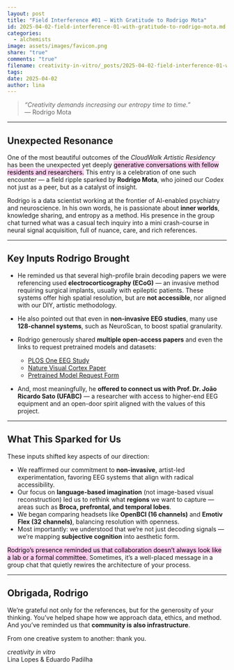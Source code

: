 ```yaml
---
layout: post
title: "Field Interference #01 – With Gratitude to Rodrigo Mota"
id: 2025-04-02-field-interference-01-with-gratitude-to-rodrigo-mota.md
categories:
  - alchemists
image: assets/images/favicon.png
share: "true"
comments: "true"
filename: creativity-in-vitro/_posts/2025-04-02-field-interference-01-with-gratitude-to-rodrigo-mota.md
tags: 
date: 2025-04-02
author: lina
---
```


> *“Creativity demands increasing our entropy time to time.”*  
> — Rodrigo Mota

---

## Unexpected Resonance

One of the most beautiful outcomes of the *CloudWalk Artistic Residency* has been the unexpected yet deeply <mark style="background: #FFB8EBA6;">generative conversations with fellow residents and researchers.</mark> This entry is a celebration of one such encounter — a field ripple sparked by **Rodrigo Mota**, who joined our Codex not just as a peer, but as a catalyst of insight.

Rodrigo is a data scientist working at the frontier of AI-enabled psychiatry and neuroscience. In his own words, he is passionate about **inner worlds**, knowledge sharing, and entropy as a method. His presence in the group chat turned what was a casual tech inquiry into a mini crash-course in neural signal acquisition, full of nuance, care, and rich references.

---

## Key Inputs Rodrigo Brought

- He reminded us that several high-profile brain decoding papers we were referencing used **electrocorticography (ECoG)** — an invasive method requiring surgical implants, usually with epileptic patients. These systems offer high spatial resolution, but are **not accessible**, nor aligned with our DIY, artistic methodology.

- He also pointed out that even in **non-invasive EEG studies**, many use **128-channel systems**, such as NeuroScan, to boost spatial granularity.

- Rodrigo generously shared **multiple open-access papers** and even the links to request pretrained models and datasets:
  - [PLOS One EEG Study](https://journals.plos.org/plosone/article?id=10.1371/journal.pone.0274847)
  - [Nature Visual Cortex Paper](https://www.nature.com/articles/s41598-024-66228-1)
  - [Pretrained Model Request Form](https://docs.google.com/forms/d/e/1FAIpQLScg6JQxt9iXq2T0_N878yt1IFGpX4smRU5FcJt2cwsPTZn3Yg/viewform)

- And, most meaningfully, he **offered to connect us with Prof. Dr. João Ricardo Sato (UFABC)** — a researcher with access to higher-end EEG equipment and an open-door spirit aligned with the values of this project.

---

## What This Sparked for Us

These inputs shifted key aspects of our direction:

- We reaffirmed our commitment to **non-invasive**, artist-led experimentation, favoring EEG systems that align with radical accessibility.
- Our focus on **language-based imagination** (not image-based visual reconstruction) led us to rethink what **regions** we want to capture — areas such as **Broca, prefrontal, and temporal lobes**.
- We began comparing headsets like **OpenBCI (16 channels)** and **Emotiv Flex (32 channels)**, balancing resolution with openness.
- Most importantly: we understood that we’re not just decoding signals — we’re mapping **subjective cognition** into aesthetic form.

<mark style="background: #FFB8EBA6;">Rodrigo’s presence reminded us that collaboration doesn’t always look like a lab or a formal committee. </mark>Sometimes, it’s a well-placed message in a group chat that quietly rewires the architecture of your process.

---

##  Obrigada, Rodrigo

We’re grateful not only for the references, but for the generosity of your thinking. You’ve helped shape how we approach data, ethics, and method. And you’ve reminded us that **community is also infrastructure**.

From one creative system to another: thank you.

*creativity in vitro*  
Lina Lopes & Eduardo Padilha
